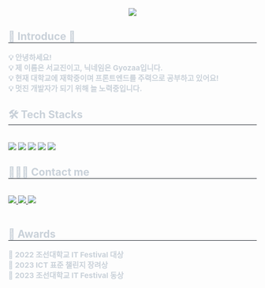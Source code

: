 <div align= "center">
    <img src="https://capsule-render.vercel.app/api?type=transparent&color=ffde5c&height=180&text=👀&animation=&fontColor=000000&fontSize=60" />
</div>
    <div style="text-align: left;"> 
    <h2 style="border-bottom: 1px solid #21262d; color: #c9d1d9;"> 💛 Introduce 💛 </h2>  
    <div style="font-weight: 700; font-size: 15px; text-align: left; color: #c9d1d9;"> 💡 안녕하세요!</li><br></li>💡 제 이름은 서교진이고, 닉네임은 Gyozaa입니다.</li><br></li>💡 현재 대학교에 재학중이며 프론트엔드를 주력으로 공부하고 있어요!</li><br></li>💡 멋진 개발자가 되기 위해 늘 노력중입니다. </div> 
    </div>
    <div style="text-align: left;">
    <h2 style="border-bottom: 1px solid #21262d; color: #c9d1d9;"> 🛠️ Tech Stacks </h2> <br> 
    <div style="margin: ; text-align: left;" "text-align: left;"> <img src="https://img.shields.io/badge/HTML5-E34F26?style=for-the-badge&logo=HTML5&logoColor=white">
          <img src="https://img.shields.io/badge/CSS3-1572B6?style=for-the-badge&logo=CSS3&logoColor=white">
          <img src="https://img.shields.io/badge/Javascript-F7DF1E?style=for-the-badge&logo=Javascript&logoColor=white">
          <img src="https://img.shields.io/badge/React-61DAFB?style=for-the-badge&logo=React&logoColor=white">
          <img src="https://img.shields.io/badge/Figma-F24E1E?style=for-the-badge&logo=Figma&logoColor=white">
          <br/></div>
    </div>
    <div style="text-align: left;">
    <h2 style="border-bottom: 1px solid #21262d; color: #c9d1d9;"> 👩🏻‍💻 Contact me </h2> <br> 
    <div style="text-align: left;"> <a href=https://velog.io/@gyo_zaa/posts> <img src="https://img.shields.io/badge/Velog-20C997?style=for-the-badge&logo=Velog&logoColor=white&link=https://velog.io/@gyo_zaa/posts"> </a>
         <a href=mailto:olivia110321@gmail.com> <img src="https://img.shields.io/badge/Gmail-EA4335?style=for-the-badge&logo=Gmail&logoColor=white&link=mailto:olivia110321@gmail.com"> </a>
         <a href=https://www.instagram.com/gyo_zaa_01/?igsh=MTgxZmhyZ2lybTVzOQ%3D%3D> <img src="https://img.shields.io/badge/Instagram-E4405F?style=for-the-badge&logo=Instagram&logoColor=white&link=https://www.instagram.com/gyo_zaa_01/?igsh=MTgxZmhyZ2lybTVzOQ%3D%3D"> </a>
          </div>  <br> 
    <div style="text-align: left;">  </div> 
    </div>
    <div style="text-align: left;"> 
    <h2 style="border-bottom: 1px solid #21262d; color: #c9d1d9;"> 🏅 Awards </h2>  
    <div style="font-weight: 700; font-size: 15px; text-align: left; color: #c9d1d9;"> 📍 2022 조선대학교 IT Festival 대상 </li><br></li>📍 2023 ICT 표준 챌린지 장려상 </li><br></li>📍 2023 조선대학교 IT Festival 동상 </div> 
    </div>
